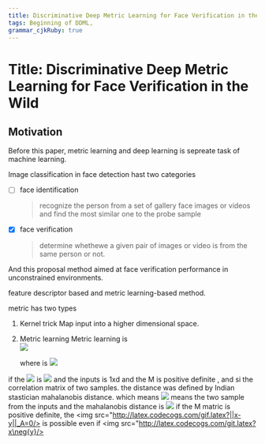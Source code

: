 ```yaml
---
title: Discriminative Deep Metric Learning for Face Verification in the Wild 
tags: Beginning of DDML, 
grammar_cjkRuby: true
---
```



# Title: Discriminative Deep Metric Learning for Face Verification in the Wild
 


## Motivation 
Before this paper, metric learning and deep learning is sepreate task of machine learning.

Image classification in face detection hast two categories 
- [ ] face identification
  > recognize the person from a set of gallery face images or videos and find the most similar one to the probe sample
- [x] face verification
  > determine whethewe a given pair of images or video is from the same person or not.
  
And this proposal method aimed at face verification performance in unconstrained environments.

feature descriptor based and metric learning-based method.

metric has two types 
1. Kernel trick
	Map input into a higher dimensional space.
2. Metric learning 
	Metric learning is  
	<img src="http://latex.codecogs.com/gif.latex?d_M(s_i,x_j)=\sqrt{(x_i-x_j)^TM(x_i-x_j)}"/>
	
	
	where is <img src="http://latex.codecogs.com/gif.latex?M=W^TW"/>

if the <img src="http://latex.codecogs.com/gif.latex?M"/> is <img src="http://latex.codecogs.com/gif.latex?dxd"/> and the inputs is 1xd and the M is positive definite , and si the correlation matrix of two samples.
	the distance was defined by Indian stastician mahalanobis distance. which means 
	<img src="http://latex.codecogs.com/gif.latex?x_1,x_2"/> means the two sample from the inputs 
	and the mahalanobis distance is <img src="http://latex.codecogs.com/gif.latex?D=(x_i-x_j)^T\sigma^{-1}(x_i-x_j)"/>
	if the M matric is positive definite, the <img src="http://latex.codecogs.com/gif.latex?||x-y||_A=0/> is possible even if <img src="http://latex.codecogs.com/git.latex?x\neg{y}/>
